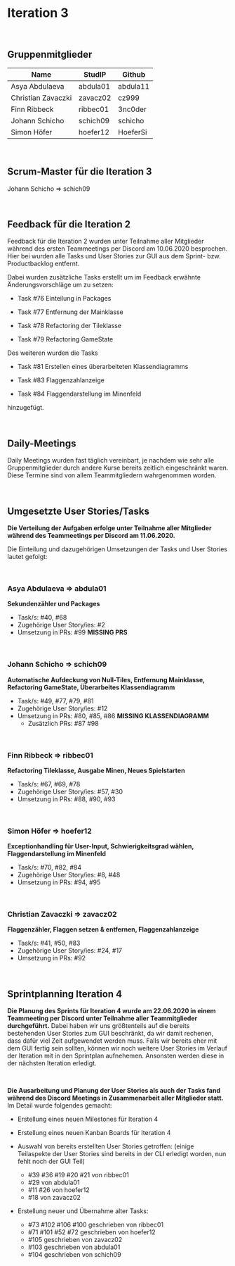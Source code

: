 # Iteration 3

<br>

## Gruppenmitglieder

| Name               | StudIP   | Github   |
| ------------------ | -------- | -------- |
| Asya Abdulaeva     | abdula01 | abdula11 |
| Christian Zavaczki | zavacz02 | cz999    |
| Finn Ribbeck       | ribbec01 | 3nc0der  |
| Johann Schicho     | schich09 | schicho  |
| Simon Höfer        | hoefer12 | HoeferSi |

<br>

## Scrum-Master für die Iteration 3

Johann Schicho => schich09

<br>

## Feedback für die Iteration 2

Feedback für die Iteration 2 wurden unter Teilnahme aller Mitglieder während des ersten Teammeetings per Discord am 10.06.2020 besprochen. Hier bei wurden alle Tasks und User Stories zur GUI aus dem Sprint- bzw. Productbacklog entfernt.

Dabei wurden zusätzliche Tasks erstellt um im Feedback erwähnte Änderungsvorschläge um zu setzen:

- Task #76 Einteilung in Packages

- Task #77 Entfernung der Mainklasse
- Task #78 Refactoring der Tileklasse
- Task #79 Refactoring GameState

Des weiteren wurden die Tasks

- Task #81 Erstellen eines überarbeiteten Klassendiagramms

- Task #83 Flaggenzahlanzeige

- Task #84 Flaggendarstellung im Minenfeld

hinzugefügt.

<br>

## Daily-Meetings

Daily Meetings wurden fast täglich vereinbart, je nachdem wie sehr alle Gruppenmitglieder durch andere Kurse bereits zeitlich eingeschränkt waren. Diese Termine sind von allem Teammitgliedern wahrgenommen worden.

<br>

## Umgesetzte User Stories/Tasks

**Die Verteilung der Aufgaben erfolge unter Teilnahme aller Mitglieder während des Teammeetings per Discord am 11.06.2020.**

Die Einteilung und dazugehörigen Umsetzungen der Tasks und User Stories lautet gefolgt:

<br>

### Asya Abdulaeva => abdula01

**Sekundenzähler und Packages**

- Task/s: #40, #68
- Zugehörige User Story/ies: #2
- Umsetzung in PRs: #99                                       **MISSING PRS**

<br>

### Johann Schicho => schich09

**Automatische Aufdeckung von Null-Tiles, Entfernung Mainklasse, Refactoring GameState, Überarbeites Klassendiagramm**

- Task/s: #49, #77, #79, #81
- Zugehörige User Story/ies: #12
- Umsetzung in PRs: #80, #85, #86                       **MISSING KLASSENDIAGRAMM**
  - Zusätzlich PRs: #87 #98

<br>

### Finn Ribbeck => ribbec01

**Refactoring Tileklasse, Ausgabe Minen, Neues Spielstarten**

- Task/s: #67, #69, #78
- Zugehörige User Story/ies: #57, #30
- Umsetzung in PRs: #88, #90, #93

<br>

### Simon Höfer => hoefer12

**Exceptionhandling für User-Input, Schwierigkeitsgrad wählen, Flaggendarstellung im Minenfeld**

- Task/s: #70, #82, #84
- Zugehörige User Story/ies: #8, #48
- Umsetzung in PRs: #94, #95

<br>

### Christian Zavaczki => zavacz02

**Flaggenzähler, Flaggen setzen & entfernen, Flaggenzahlanzeige**

- Task/s: #41, #50, #83
- Zugehörige User Story/ies: #24, #17
- Umsetzung in PRs: #92

<br>

## Sprintplanning Iteration 4

**Die Planung des Sprints für Iteration 4 wurde am 22.06.2020 in einem Teammeeting per Discord unter Teilnahme aller Teammitglieder durchgeführt.**
Dabei haben wir uns größtenteils auf die bereits bestehenden User Stories zum GUI beschränkt, da wir damit rechenen, dass dafür viel Zeit aufgewendet werden muss.
Falls wir bereits eher mit dem GUI fertig sein sollten, können wir noch weitere User Stories im Verlauf der Iteration mit in den Sprintplan aufnehemen.
Ansonsten werden diese in der nächsten Iteration erledigt.

<br>

**Die Ausarbeitung und Planung der User Stories als auch der Tasks fand während des Discord Meetings in Zusammenarbeit aller Mitglieder statt.**
Im Detail wurde folgendes gemacht:

- Erstellung eines neuen Milestones für Iteration 4
- Erstellung eines neuen Kanban Boards für Iteration 4
- Auswahl von bereits erstellten User Stories getroffen: (einige Teilaspekte der User Stories sind bereits in der CLI erledigt worden, nun fehlt noch der GUI Teil)
  - #39 #36 #19 #20 #21 von ribbec01
  - #29 von abdula01
  - #11 #26 von hoefer12
  - #18 von zavacz02

- Erstellung neuer und Übernahme alter Tasks:
  - #73 #102 #106 #100 geschrieben von ribbec01
  - #71 #101 #52 #72 geschrieben von hoefer12
  - #105 geschrieben von zavacz02
  - #103 geschrieben von abdula01
  - #104 geschrieben von schich09

